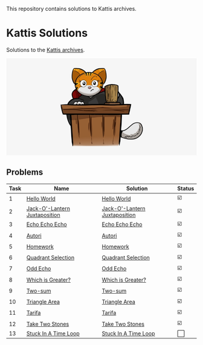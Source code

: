 This repository contains solutions to Kattis archives.

# Kattis Solutions
Solutions to the [Kattis archives](https://open.kattis.com/).

[![Kattis](./kattisLogo.jpg)
](https://open.kattis.com/)

## Problems 
| Task| Name| Solution | Status |
| --- | ---  | --- | --- | 
| 1 | [Hello World ](https://open.kattis.com/problems/hello) | [Hello World ](src/task1_HelloWorld/Task1.java) | :ballot_box_with_check: |
| 2 | [Jack-O'-Lantern Juxtaposition ](https://open.kattis.com/problems/jackolanternjuxtaposition/Task2.java) | [Jack-O'-Lantern Juxtaposition ](src/task2_JackoLanternJuxtaPosition) | :ballot_box_with_check: |
| 3 | [Echo Echo Echo ](https://open.kattis.com/problems/echoechoecho) | [Echo Echo Echo ](src/task3_EchoEcho/Task3.java) | :ballot_box_with_check: |
| 4 | [Autori ](https://open.kattis.com/problems/autori) | [Autori ](src/task4_Autori/Task4.java) | :ballot_box_with_check: |
| 5 | [Homework ](https://open.kattis.com/problems/heimavinna) | [Homework ](src/task5_Homework/Task5.java) | :ballot_box_with_check: |
| 6 | [Quadrant Selection ](https://open.kattis.com/problems/quadrant) | [Quadrant Selection ](src/task6_QuadrantSelection/Task6.java) | :ballot_box_with_check: |
| 7 | [Odd Echo ](https://open.kattis.com/problems/oddecho) | [Odd Echo ](src/task7_OddEcho/Task7.java) | :ballot_box_with_check: |
| 8 | [Which is Greater? ](https://open.kattis.com/problems/whichisgreater) | [Which is Greater? ](src/task8_WhichIsGreater/Task8.java) | :ballot_box_with_check: |
| 9 | [Two-sum ](https://open.kattis.com/problems/twosum) | [Two-sum ](src/task9_TwoSum/Task9.java) | :ballot_box_with_check: |
| 10 | [Triangle Area ](https://open.kattis.com/problems/triarea) | [Triangle Area ](src/task10_TriArea/Task10.java) | :ballot_box_with_check: |
| 11 | [Tarifa ](https://open.kattis.com/problems/tarifa) | [Tarifa ](src/task11_Tarifa/Task11.java) | :ballot_box_with_check: |
| 12 | [Take Two Stones ](https://open.kattis.com/problems/twostones) | [Take Two Stones  ](src/task12_TwoStones/Task12.java) | :ballot_box_with_check: |
| 13 | [Stuck In A Time Loop ](https://open.kattis.com/problems/timeloop) | [Stuck In A Time Loop ](src/task13_TimeLoop/Task13.java) | :white_large_square: |

